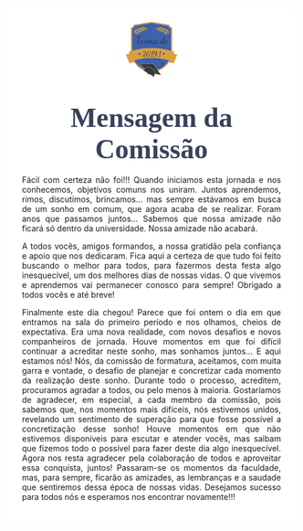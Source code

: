 

<style>

body { 
  background-image: url("../imagens/fundo7.png");
  background-repeat: no-repeat;
  background-attachment: fixed;
  background-position: center; 
}

#example3 {
  border-radius: 6px;
  padding: 25px;
  background-color: white;
  background-repeat: no-repeat;
  background-origin: content-box;
  background-position: center;
}

.alert {
  padding: 20px;
  background-color: #f44336;
  color: white;
}

.closebtn {
  margin-left: 15px;
  color: white;
  font-weight: bold;
  float: right;
  font-size: 22px;
  line-height: 20px;
  cursor: pointer;
  transition: 0.3s;
}

.closebtn:hover {
  color: black;
}
</style>

<link href="https://fonts.googleapis.com/css?family=Dancing+Script&display=swap" rel="stylesheet">

<div id="example3">
<center><img src="../imagens/turma2.png" style="width:20%"/></center>


<center> 



<h1 style="font-family:'Dancing Script', cursive; color:#38425B;"><font size="12"><strong>Mensagem da Comissão</strong></font></h1>

<p style="text-align: justify;">
</p>




<p style="text-align: justify;">
Fácil com certeza não foi!!! Quando iniciamos esta jornada e nos conhecemos, objetivos comuns
nos uniram. Juntos aprendemos, rimos, discutimos, brincamos… mas sempre estávamos em busca
de um sonho em comum, que agora acaba de se realizar. Foram anos que passamos juntos…
Sabemos que nossa amizade não ficará só dentro da universidade. Nossa amizade não acabará.

</p>

<p style="text-align: justify;">
A todos vocês, amigos formandos, a nossa gratidão pela confiança e apoio que nos dedicaram. Fica
aqui a certeza de que tudo foi feito buscando o melhor para todos, para fazermos desta festa algo
inesquecível, um dos melhores dias de nossas vidas. O que vivemos e aprendemos vai permanecer
conosco para sempre! Obrigado a todos vocês e até breve!
</p>

<p style="text-align: justify;">
Finalmente este dia chegou! Parece que foi ontem o dia em que entramos na sala
do primeiro período e nos olhamos, cheios de expectativa. Era uma nova realidade, com
novos desafios e novos companheiros de jornada. Houve momentos em que foi difícil
continuar a acreditar neste sonho, mas sonhamos juntos… E aqui estamos nós! Nós, da
comissão de formatura, aceitamos, com muita garra e vontade, o desafio de planejar e concretizar
cada momento da realização deste sonho. Durante todo o processo, acreditem, procuramos
agradar a todos, ou pelo menos à maioria. Gostaríamos de agradecer, em especial, a cada membro
da comissão, pois sabemos que, nos momentos mais difíceis, nós estivemos unidos, revelando um
sentimento de superação para que fosse possível a concretização desse sonho! Houve momentos
em que não estivemos disponíveis para escutar e atender vocês, mas saibam que fizemos todo o
possível para fazer deste dia algo inesquecível. Agora nos resta agradecer pela colaboração de todos e aproveitar essa conquista, juntos! Passaram-se os momentos da faculdade, mas, para sempre, ficarão as amizades, as lembranças e a saudade que sentiremos dessa época de nossas vidas. Desejamos sucesso para todos nós e esperamos nos encontrar novamente!!!
</p>




</div>


